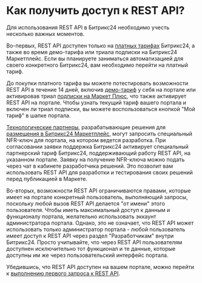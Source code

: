 # Как получить доступ к REST API?

Для использования REST API в Битрикс24 необходимо учесть несколько важных моментов.

Во-первых, REST API доступен только на [платных тарифах](https://www.bitrix24.ru/prices/) Битрикс24, а также во время демо-тарифа или триала подписки на Битрикс24 Маркетплейс. Если вы планируете заниматься автоматизацией для своего конкретного Битрикс24, вам необходимо перейти на платный тариф.

До покупки платного тарифа вы можете потестировать возможности REST API в течение 14 дней, включив [демо-тариф](https://helpdesk.bitrix24.ru/open/17516068/) у себя на портале или активировав триал [подписки на Маркет Плюс](https://helpdesk.bitrix24.ru/open/12154172/), что также активирует REST API на портале. Чтобы узнать текущий тариф вашего портала и включен ли триал подписки, вы можете воспользоваться кнопкой "Мой тариф" в шапке портала.

[Технологические партнеры](./market/technology-partnership.md), разрабатывающие решения для [размещения в Битрикс24 Маркетплейс](./market/index.md), могут запросить специальный NFR-ключ для портала, на котором ведется разработка. При согласовании заявки поддержка Битрикс24 активирует специальный партнерский тариф Битрикс24, поддерживающий работу REST API, на указанном портале. Заявку на получение NFR-ключа можно подать через чат в кабинете разработчика решений. Это позволит вам использовать REST API для разработки и тестирования своих решений перед публикацией в Маркете.

Во-вторых, возможности REST API ограничиваются правами, которые имеет на портале конкретный пользователь, выполняющий запросы, поскольку любой вызов REST API делается "от имени" этого пользователя. Чтобы иметь максимальный доступ к данным и функционалу портала, желательно использовать эккаунт администратора портала. Однако, это не означает, что REST API может использовать только администратор портала - любой пользователь имеет доступ к REST API через раздел "Разработчикам" внутри Битрикс24. Просто учитывайте, что через REST API пользователям доступнен исключительно тот функционал и те данные, которые доступны им же через пользовательский интерфейс портала.

Убедившись, что REST API доступен на вашем портале, можно перейти к [выполнению первого запроса к REST API](./first-rest-api-call.md).
